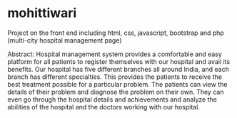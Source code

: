 # mohittiwari
Project on the front end including html, css, javascript, bootstrap and php (multi-city hospital management page)

Abstract:
Hospital management system provides a comfortable and easy platform for all patients to register themselves with our hospital and avail its benefits. Our hospital has five different branches all around India, and each branch has different specialties. This provides the patients to receive the best treatment possible for a particular problem. The patients can view the details of their problem and diagnose the problem on their own. They can even go through the hospital details and achievements and analyze the abilities of the hospital and the doctors working with our hospital. 
